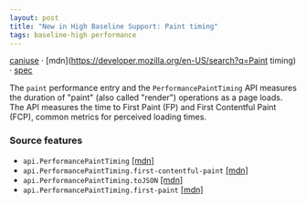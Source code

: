 ```yaml
---
layout: post
title: "New in High Baseline Support: Paint timing"
tags: baseline-high performance
---
```


[caniuse](https://caniuse.com/?search=paint-timing) · [mdn](https://developer.mozilla.org/en-US/search?q=Paint timing) · [spec](https://w3c.github.io/paint-timing/)

The `paint` performance entry and the `PerformancePaintTiming` API measures the duration of "paint" (also called "render") operations as a page loads. The API measures the time to First Paint (FP) and First Contentful Paint (FCP), common metrics for perceived loading times.

### Source features

- ``api.PerformancePaintTiming`` [[mdn]](https://developer.mozilla.org/en-US/search?q=api.PerformancePaintTiming)
- ``api.PerformancePaintTiming.first-contentful-paint`` [[mdn]](https://developer.mozilla.org/en-US/search?q=api.PerformancePaintTiming.first-contentful-paint)
- ``api.PerformancePaintTiming.toJSON`` [[mdn]](https://developer.mozilla.org/en-US/search?q=api.PerformancePaintTiming.toJSON)
- ``api.PerformancePaintTiming.first-paint`` [[mdn]](https://developer.mozilla.org/en-US/search?q=api.PerformancePaintTiming.first-paint)
